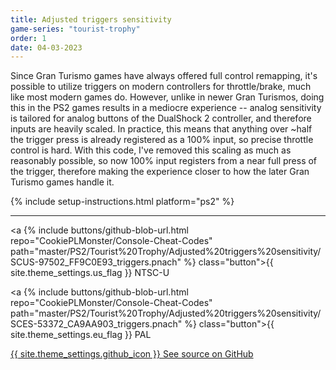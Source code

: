 ```yaml
---
title: Adjusted triggers sensitivity
game-series: "tourist-trophy"
order: 1
date: 04-03-2023
---
```


Since Gran Turismo games have always offered full control remapping, it's possible to utilize triggers on modern controllers for throttle/brake,
much like most modern games do. However, unlike in newer Gran Turismos, doing this in the PS2 games results in a mediocre experience -- analog sensitivity
is tailored for analog buttons of the DualShock 2 controller, and therefore inputs are heavily scaled. In practice, this means that anything over ~half the trigger
press is already registered as a 100% input, so precise throttle control is hard. With this code, I've removed this scaling as much as reasonably possible,
so now 100% input registers from a near full press of the trigger, therefore making the experience closer to how the later Gran Turismo games handle it.

{% include setup-instructions.html platform="ps2" %}

***

<a {% include buttons/github-blob-url.html repo="CookiePLMonster/Console-Cheat-Codes" path="master/PS2/Tourist%20Trophy/Adjusted%20triggers%20sensitivity/SCUS-97502_FF9C0E93_triggers.pnach" %} class="button">{{ site.theme_settings.us_flag }} NTSC-U</a>

<a {% include buttons/github-blob-url.html repo="CookiePLMonster/Console-Cheat-Codes" path="master/PS2/Tourist%20Trophy/Adjusted%20triggers%20sensitivity/SCES-53372_CA9AA903_triggers.pnach" %} class="button">{{ site.theme_settings.eu_flag }} PAL</a>

<a href="https://github.com/CookiePLMonster/Console-Cheat-Codes/blob/master/PS2/Tourist%20Trophy/Adjusted%20triggers%20sensitivity" class="button github" target="_blank">{{ site.theme_settings.github_icon }} See source on GitHub</a>

